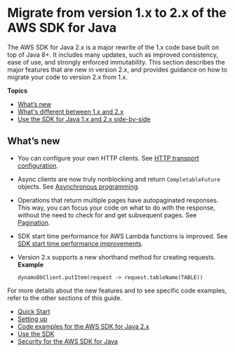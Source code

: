 # Migrate from version 1\.x to 2\.x of the AWS SDK for Java<a name="migration"></a>

The AWS SDK for Java 2\.x is a major rewrite of the 1\.x code base built on top of Java 8\+\. It includes many updates, such as improved consistency, ease of use, and strongly enforced immutability\. This section describes the major features that are new in version 2\.x, and provides guidance on how to migrate your code to version 2\.x from 1\.x\.

**Topics**
+ [What’s new](#migration-whats-new)
+ [What's different between 1\.x and 2\.x](migration-whats-different.md)
+ [Use the SDK for Java 1\.x and 2\.x side\-by\-side](migration-side-by-side.md)

## What’s new<a name="migration-whats-new"></a>
+ You can configure your own HTTP clients\. See [HTTP transport configuration](http-configuration.md)\.
+ Async clients are now truly nonblocking and return `CompletableFuture` objects\. See [Asynchronous programming](asynchronous.md)\.
+ Operations that return multiple pages have autopaginated responses\. This way, you can focus your code on what to do with the response, without the need to check for and get subsequent pages\. See [Pagination](pagination.md)\. 
+ SDK start time performance for AWS Lambda functions is improved\. See [SDK start time performance improvements](lambda-optimize-starttime.md)\. 
+ Version 2\.x supports a new shorthand method for creating requests\.  
**Example**  

  ```
  dynamoDbClient.putItem(request -> request.tableName(TABLE))
  ```

For more details about the new features and to see specific code examples, refer to the other sections of this guide\.
+  [Quick Start](get-started.md) 
+  [Setting up](setup.md) 
+  [Code examples for the AWS SDK for Java 2\.x](examples.md) 
+  [Use the SDK](using.md) 
+  [Security for the AWS SDK for Java](security.md) 